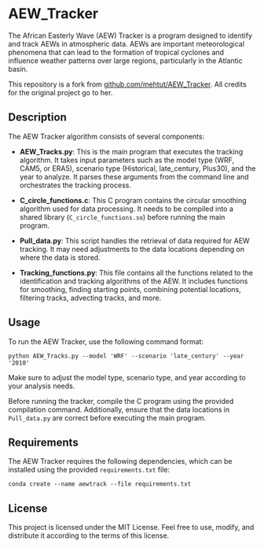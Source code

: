 
# AEW_Tracker

The African Easterly Wave (AEW) Tracker is a program designed to identify and track AEWs in atmospheric data. AEWs are important meteorological phenomena that can lead to the formation of tropical cyclones and influence weather patterns over large regions, particularly in the Atlantic basin.

This repository is a fork from [github.com/mehtut/AEW_Tracker](https://github.com/mehtut/AEW_Tracker). All credits for the original project go to her.

## Description

The AEW Tracker algorithm consists of several components:

-   **AEW_Tracks.py**: This is the main program that executes the tracking algorithm. It takes input parameters such as the model type (WRF, CAM5, or ERA5), scenario type (Historical, late_century, Plus30), and the year to analyze. It parses these arguments from the command line and orchestrates the tracking process.
    
-   **C_circle_functions.c**: This C program contains the circular smoothing algorithm used for data processing. It needs to be compiled into a shared library (`C_circle_functions.so`) before running the main program.
    
-   **Pull_data.py**: This script handles the retrieval of data required for AEW tracking. It may need adjustments to the data locations depending on where the data is stored.

-   **Tracking_functions.py**: This file contains all the functions related to the identification and tracking algorithms of the AEW. It includes functions for smoothing, finding starting points, combining potential locations, filtering tracks, advecting tracks, and more.
    

## Usage

To run the AEW Tracker, use the following command format:

`python AEW_Tracks.py --model 'WRF' --scenario 'late_century' --year '2010'` 

Make sure to adjust the model type, scenario type, and year according to your analysis needs.

Before running the tracker, compile the C program using the provided compilation command. Additionally, ensure that the data locations in `Pull_data.py` are correct before executing the main program.

## Requirements

The AEW Tracker requires the following dependencies, which can be installed using the provided `requirements.txt` file:

`conda create --name aewtrack --file requirements.txt` 

## License

This project is licensed under the MIT License. Feel free to use, modify, and distribute it according to the terms of this license.